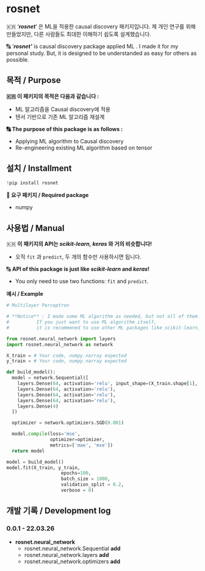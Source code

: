 # rosnet

  

🇰🇷 ‘***rosnet***’ 은 ML을 적용한 causal discovery 패키지입니다. 제 개인 연구를 위해 만들었지만, 다른 사람들도 최대한 이해하기 쉽도록 설계했습니다. 

🔠 ‘***rosnet’*** is causal discovery package applied ML . I made it for my personal study. But, it is designed to be understanded as easy for others as possible. 
  
## 목적 / Purpose



**🇰🇷 이 패키지의 목적은 다음과 같습니다 :**

- ML 알고리즘을 Causal discovery에 적용
- 텐서 기반으로 기존 ML 알고리즘 재설계

**🔠 The purpose of this package is as follows :**

- Applying ML algorithm to Causal discovery
- Re-engineering existing ML algorithm based on tensor
  
## 설치 / Installment



```python
!pip install rosnet
```

**🔔 요구 패키지 / Required package**

- numpy
  
## 사용법 / Manual



🇰🇷 **이 패키지의 API는 *scikit-learn, keras* 와 거의 비슷합니다!** 

- 오직 `fit` 과 `predict`, 두 개의 함수만 사용하시면 됩니다.

🔠 **API of this package is just like *scikit-learn* and *keras*!**

- You only need to use two functions: `fit` and `predict`.

 
  
**예시 / Example** 

```python
# Multilayer Perceptron

# **Notice** : I made some ML algorithm as needed, but not all of them.
#          If you just want to use ML algorithm itself, 
#          it is recommened to use other ML packages like scikit-learn, tensorflow ...

from rosnet.neural_network import layers
import rosnet.neural_network as network

X_train = # Your code, numpy.narray expected 
y_train = # Your code, numpy.narray expected

def build_model():
  model = network.Sequential([
    layers.Dense(64, activation='relu', input_shape=(X_train.shape[1], )),
    layers.Dense(64, activation='relu'),
    layers.Dense(64, activation='relu'),
    layers.Dense(64, activation='relu'),
    layers.Dense(4)
  ])

  optimizer = network.optimizers.SGD(0.001)

  model.compile(loss='mse',
                optimizer=optimizer,
                metrics=['mae', 'mse'])
  return model

model = build_model()
model.fit(X_train, y_train, 
					epochs=100, 
					batch_size = 1000, 
					validation_split = 0.2, 
					verbose = 0)
```
  
## 개발 기록 / Development log



### 0.0.1 - 22.03.26

- **rosnet.neural_network**
    - rosnet.neural_network.Sequential **add**
    - rosnet.neural_network.layers **add**
    - rosnet.neural_network.optimizers **add**
